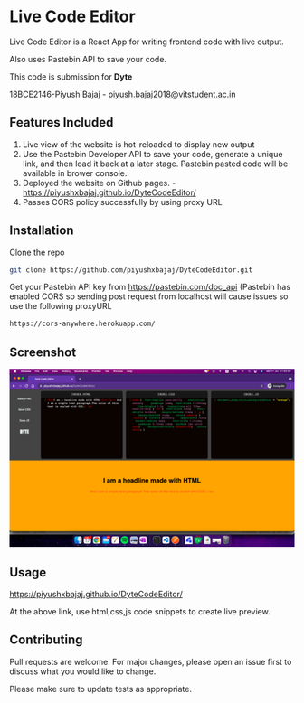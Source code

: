 
# Live Code Editor

Live Code Editor is a React App for writing frontend code with live output.

Also uses Pastebin API to save your code.

This code is submission for **Dyte**

18BCE2146-Piyush Bajaj  -   piyush.bajaj2018@vitstudent.ac.in

## Features Included

1) Live view of the website is hot-reloaded to display new output
2) Use the Pastebin Developer API to save your code, generate a unique link, and then load it back at a later stage. Pastebin pasted code will be available in brower console.
3) Deployed the website on Github pages. - https://piyushxbajaj.github.io/DyteCodeEditor/
4) Passes CORS policy successfully by using proxy URL 

## Installation

Clone the repo

```bash
git clone https://github.com/piyushxbajaj/DyteCodeEditor.git
```
Get your Pastebin API key from https://pastebin.com/doc_api (Pastebin has enabled CORS so sending post request from localhost will cause issues so use the following proxyURL

```html
https://cors-anywhere.herokuapp.com/
```
## Screenshot

![Screenshot](https://github.com/piyushxbajaj/DyteCodeEditor/blob/main/Screenshot.png)

## Usage

https://piyushxbajaj.github.io/DyteCodeEditor/

At the above link, use html,css,js code snippets to create live preview.

## Contributing
Pull requests are welcome. For major changes, please open an issue first to discuss what you would like to change.

Please make sure to update tests as appropriate.

